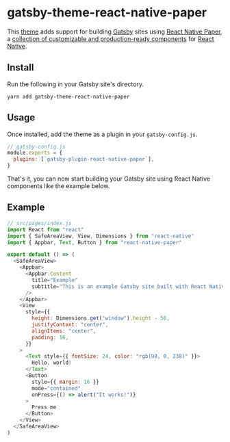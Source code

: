 # gatsby-theme-react-native-paper

This [theme](https://www.gatsbyjs.org/docs/themes/) adds support for building [Gatsby](https://www.gatsbyjs.org) sites using [React Native Paper](https://github.com/callstack/react-native-paper), a [collection of customizable and production-ready components](https://callstack.github.io/react-native-paper/index.html) for [React Native](https://github.com/facebook/react-native).

## Install

Run the following in your Gatsby site's directory.

```shell
yarn add gatsby-theme-react-native-paper
```

## Usage

Once installed, add the theme as a plugin in your `gatsby-config.js`.

```javascript
// gatsby-config.js
module.exports = {
  plugins: [`gatsby-plugin-react-native-paper`],
}
```

That's it, you can now start building your Gatsby site using React Native components like the example below.

## Example

```javascript
// src/pages/index.js
import React from "react"
import { SafeAreaView, View, Dimensions } from "react-native"
import { Appbar, Text, Button } from "react-native-paper"

export default () => (
  <SafeAreaView>
    <Appbar>
      <Appbar.Content
        title="Example"
        subtitle="This is an example Gatsby site built with React Native Paper components."
      />
    </Appbar>
    <View
      style={{
        height: Dimensions.get("window").height - 56,
        justifyContent: "center",
        alignItems: "center",
        padding: 16,
      }}
    >
      <Text style={{ fontSize: 24, color: "rgb(98, 0, 238)" }}>
        Hello, world!
      </Text>
      <Button
        style={{ margin: 16 }}
        mode="contained"
        onPress={() => alert("It works!")}
      >
        Press me
      </Button>
    </View>
  </SafeAreaView>
)
```
